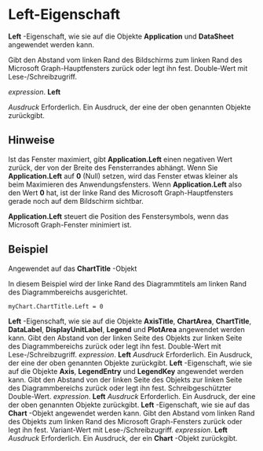 
# Left-Eigenschaft

 **Left** -Eigenschaft, wie sie auf die Objekte **Application** und **DataSheet** angewendet werden kann.

Gibt den Abstand vom linken Rand des Bildschirms zum linken Rand des Microsoft Graph-Hauptfensters zurück oder legt ihn fest. Double-Wert mit Lese-/Schreibzugriff.

 _expression_. **Left**

 _Ausdruck_ Erforderlich. Ein Ausdruck, der eine der oben genannten Objekte zurückgibt.

## Hinweise

Ist das Fenster maximiert, gibt  **Application.Left** einen negativen Wert zurück, der von der Breite des Fensterrandes abhängt. Wenn Sie **Application.Left** auf **0** (Null) setzen, wird das Fenster etwas kleiner als beim Maximieren des Anwendungsfensters. Wenn **Application.Left** also den Wert **0** hat, ist der linke Rand des Microsoft Graph-Hauptfensters gerade noch auf dem Bildschirm sichtbar.

 **Application.Left** steuert die Position des Fenstersymbols, wenn das Microsoft Graph-Fenster minimiert ist.


## Beispiel

Angewendet auf das  **ChartTitle** -Objekt

In diesem Beispiel wird der linke Rand des Diagrammtitels am linken Rand des Diagrammbereichs ausgerichtet.




```
myChart.ChartTitle.Left = 0 

```

 **Left** -Eigenschaft, wie sie auf die Objekte **AxisTitle**, **ChartArea**, **ChartTitle**, **DataLabel**, **DisplayUnitLabel**, **Legend** und **PlotArea** angewendet werden kann.
Gibt den Abstand von der linken Seite des Objekts zur linken Seite des Diagrammbereichs zurück oder legt ihn fest. Double-Wert mit Lese-/Schreibzugriff.
 _expression_. **Left**
 _Ausdruck_ Erforderlich. Ein Ausdruck, der eine der oben genannten Objekte zurückgibt.
 **Left** -Eigenschaft, wie sie auf die Objekte **Axis**, **LegendEntry** und **LegendKey** angewendet werden kann.
Gibt den Abstand von der linken Seite des Objekts zur linken Seite des Diagrammbereichs zurück oder legt ihn fest. Schreibgeschützter Double-Wert.
 _expression_. **Left**
 _Ausdruck_ Erforderlich. Ein Ausdruck, der eine der oben genannten Objekte zurückgibt.
 **Left** -Eigenschaft, wie sie auf das **Chart** -Objekt angewendet werden kann.
Gibt den Abstand vom linken Rand des Objekts zum linken Rand des Microsoft Graph-Fensters zurück oder legt ihn fest. Variant-Wert mit Lese-/Schreibzugriff.
 _expression_. **Left**
 _Ausdruck_ Erforderlich. Ein Ausdruck, der ein **Chart** -Objekt zurückgibt.
